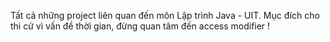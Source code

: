 Tất cả những project liên quan đến môn Lập trình Java - UIT.
Mục đích cho thi cử vì vấn đề thời gian, đừng quan tâm đến access modifier !
